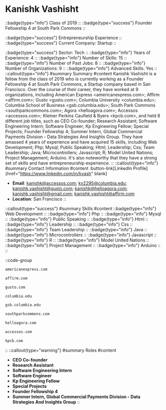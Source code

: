 # Kanishk Vashisht
::badge{type="info"}
Class of 2019
::
::badge{type="success"}
Founder Fellowship 4 at South Park Commons
::

::badge{type="success"}
Entrepreneurship Experience
::
::badge{type="success"}
Current Company: Startup
::

::badge{type="success"}
Sector: Tech
::
::badge{type="info"}
Years of Experience: 4
::
::badge{type="info"}
Number of Skills: 15
::
::badge{type="info"}
Number of Past Jobs: 8
::
::badge{type="info"}
Number of Organizations: 9
::
::badge{type="info"}
Advanced Skills: Yes
::
::callout{type="info"}
#summary
Summary
#content
Kanishk Vashisht is a fellow from the class of 2019 who is currently working as a Founder Fellowship 4 at South Park Commons, a Startup company based in San Francisco. Over the course of their career, they have worked at 9 organizations, including American Express <americanexpress.com>; Affirm <affirm.com>; Gusto <gusto.com>; Columbia University <columbia.edu>; Columbia School of Business <gsb.columbia.edu>; South Park Commons <southparkcommons.com>; Agora <helloagora.com>; Accessos <accessos.com>; Kleiner Perkins Caufield & Byers <kpcb.com>, and held 8 different job titles, such as CEO Co-founder; Research Assistant; Software Engineering Intern; Software Engineer; Kp Engineering Fellow; Special Projects; Founder Fellowship 4; Summer Intern, Global Commercial Payments Division - Data Strategies And Insights Group. They have amassed 4 years of experience and have acquired 15 skills, including Web Development; Php; Mysql; Public Speaking; Html; Leadership; Css; Team Leadership; Java; Microcontrollers; Javascript; R; Model United Nations; Project Management; Arduino. It's also noteworthy that they have a strong set of skills and have entrepreneurship experience.
::
::callout{type="info"}
#summary
Contact Information
#content
:button-link[LinkedIn Profile]{href="https://www.linkedin.com/in/kvash" blank}
- **Email**: kanishk@accessos.com; kv2295@columbia.edu; kanishk.vashisht@gusto.com; kanishk@helloagora.com; kanishk.vashisht@gmail.com; kanishk.vashisht@affirm.com
- **Location**: San Francisco
::

::callout{type="success"}
#summary
Skills
#content
::badge{type="info"}
Web Development
::
::badge{type="info"}
Php
::
::badge{type="info"}
Mysql
::
::badge{type="info"}
Public Speaking
::
::badge{type="info"}
Html
::
::badge{type="info"}
Leadership
::
::badge{type="info"}
Css
::
::badge{type="info"}
Team Leadership
::
::badge{type="info"}
Java
::
::badge{type="info"}
Microcontrollers
::
::badge{type="info"}
Javascript
::
::badge{type="info"}
R
::
::badge{type="info"}
Model United Nations
::
::badge{type="info"}
Project Management
::
::badge{type="info"}
Arduino
::
::

::code-group
```bash [American Express]
americanexpress.com
```
```bash [Affirm]
affirm.com
```
```bash [Gusto]
gusto.com
```
```bash [Columbia University]
columbia.edu
```
```bash [Columbia School of Business]
gsb.columbia.edu
```
```bash [South Park Commons]
southparkcommons.com
```
```bash [Agora]
helloagora.com
```
```bash [Accessos]
accessos.com
```
```bash [Kleiner Perkins Caufield & Byers]
kpcb.com
```
::
::callout{type="warning"}
#summary
Roles
#content
- **CEO Co-founder**
- **Research Assistant**
- **Software Engineering Intern**
- **Software Engineer**
- **Kp Engineering Fellow**
- **Special Projects**
- **Founder Fellowship 4**
- **Summer Intern, Global Commercial Payments Division - Data Strategies And Insights Group**
::

